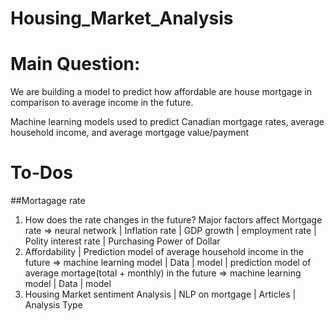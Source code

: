 # Housing_Market_Analysis

# Main Question:
We are building a model to predict how affordable are house mortgage in comparison to average income in the future.

Machine learning models used to predict Canadian mortgage rates, average household income, and average mortgage value/payment

# To-Dos
##Mortagage rate
1. How does the rate changes in the future? Major factors affect Mortgage rate => neural network
|    Inflation rate 
|    GDP growth
|    employment rate 
|   Polity interest rate 
|    Purchasing Power of Dollar
2. Affordability
|   Prediction model of average household income in the future => machine learning model
|       Data
|       model
|   prediction model of average mortage(total + monthly) in the future => machine learning model
|       Data
|       model
3. Housing Market sentiment Analysis
|   NLP on mortgage
|       Articles
|       Analysis Type
